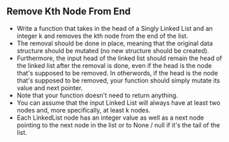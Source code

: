 ## Remove Kth Node From End

- Write a function that takes in the head of a Singly Linked List and an integer k and removes the kth node from the end of the list.
- The removal should be done in place, meaning that the original data structure should be mutated (no new structure should be created).
- Furthermore, the input head of the linked list should remain the head of the linked list after the removal is done, even if the head is the node that's supposed to be removed. In otherwords, if the head is the node that's supposed to be removed, your function should simply mutate its value and next pointer.
- Note that your function doesn't need to return anything.
- You can assume that the input Linked List will always have at least two nodes and, more specifically, at least k nodes.
- Each LinkedList node has an integer value as well as a next node pointing to the next node in the list or to None / null if it's the tail of the list.